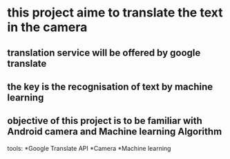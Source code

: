 # this project aime to translate the text in the camera

## translation service will be offered by google translate
## the key is the recognisation of text by machine learning

## objective of this project is to be familiar with Android camera and Machine learning Algorithm

tools: 
    *Google Translate API
    *Camera
    *Machine learning
    